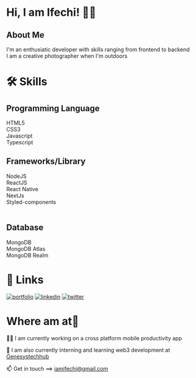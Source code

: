 # Hi, I am Ifechi! ✌🏾


## About Me
I'm an enthusiatic developer with skills ranging from frontend to backend<br />
I am a creative photographer when I'm outdoors<br />


# 🛠 Skills

## Programming Language
HTML5 <br />
CSS3 <br />
Javascript <br />
Typescript <br />

## Frameworks/Library
NodeJS <br />
ReactJS <br />
React Native<br />
NextJs <br />
Styled-components <br />
<br />

## Database
MongoDB <br />
MongoDB Atlas <br />
MongoDB Realm
<br />


# 🔗 Links
[![portfolio](https://img.shields.io/badge/my_portfolio-000?style=for-the-badge&logo=ko-fi&logoColor=white)](https://linktr.ee/ifechi) 
[![linkedin](https://img.shields.io/badge/linkedin-0A66C2?style=for-the-badge&logo=linkedin&logoColor=white)](https://www.linkedin.com/in/nnebedumfav/)
[![twitter](https://img.shields.io/badge/twitter-1DA1F2?style=for-the-badge&logo=twitter&logoColor=white)](https://twitter.com/iam_ifechi)

# Where am at📍
👩‍💻 I am currently working on a cross platform mobile productivity app

🧠 I am also currently interning and learning web3 development at [Genesystechhub](https://genesystechhub.com/)

📫 Get in touch ==> iamifechi@gmail.com
